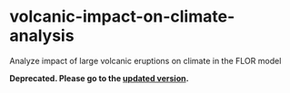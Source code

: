 # volcanic-impact-on-climate-analysis
Analyze impact of large volcanic eruptions on climate in the FLOR model

**Deprecated. Please go to the [updated version](https://github.com/wy2136/volcanic_impact).**
